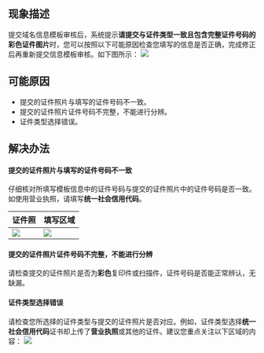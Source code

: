 
## 现象描述
提交域名信息模板审核后，系统提示**请提交与证件类型一致且包含完整证件号码的彩色证件图片**时，您可以按照以下可能原因检查您填写的信息是否正确，完成修正后再重新提交信息模板审核。如下图所示：
![](https://qcloudimg.tencent-cloud.cn/raw/e13774c44131cf4031d50994517b920e.png)

## 可能原因
- 提交的证件照片与填写的证件号码不一致。
- 提交的证件照片证件号码不完整，不能进行分辨。
- 证件类型选择错误。



## 解决办法
#### 提交的证件照片与填写的证件号码不一致
仔细核对所填写模板信息中的证件号码与提交的证件照片中的证件号码是否一致。
如使用营业执照，请填写**统一社会信用代码**。

| 证件照| 填写区域 |
|---------|---------|
| ![](https://qcloudimg.tencent-cloud.cn/raw/2ac286613208702736429676173b82df.jpg) | ![](https://qcloudimg.tencent-cloud.cn/raw/5291f0dc623d97217c45f270f7a6bb33.png) |

#### 提交的证件照片证件号码不完整，不能进行分辨
请检查提交的证件照片是否为**彩色**复印件或扫描件，证件号码是否能正常辨认，无缺漏。



#### 证件类型选择错误
请检查您所选择的证件类型与提交的证件照片是否对应。例如，证件类型选择**统一社会信用代码**证书却上传了**营业执照**或其他的证件。建议您重点关注以下区域的内容：
![](https://qcloudimg.tencent-cloud.cn/raw/16e18d719d3c3c1002d82cc7f03ef624.png)



